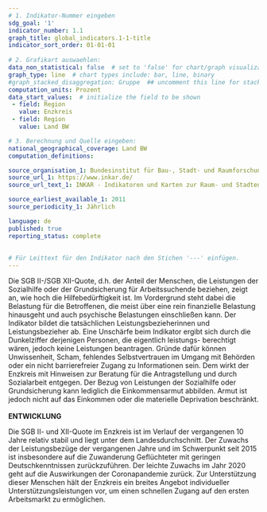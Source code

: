 ```yaml
---
# 1. Indikator-Nummer eingeben 
sdg_goal: '1'
indicator_number: 1.1
graph_title: global_indicators.1-1-title
indicator_sort_order: 01-01-01
 
# 2. Grafikart auswaehlen: 
data_non_statistical: false  # set to 'false' for chart/graph visualization 
graph_type: line  # chart types include: bar, line, binary 
#graph_stacked_disaggregation: Gruppe  ## uncomment this line for stacked bars. eplace 'Geschlecht' with the field of aggregation. 
computation_units: Prozent 
data_start_values:  # initialize the field to be shown  
 - field: Region 
   value: Enzkreis
 - field: Region 
   value: Land BW

# 3. Berechnung und Quelle eingeben: 
national_geographical_coverage: Land BW
computation_definitions: 

source_organisation_1: Bundesinstitut für Bau-, Stadt- und Raumforschung (BBSR)
source_url_1: https://www.inkar.de/
source_url_text_1: INKAR - Indikatoren und Karten zur Raum- und Stadtentwicklung

source_earliest_available_1: 2011
source_periodicity_1: Jährlich

language: de   
published: true 
reporting_status: complete
 
 
# Für Leittext für den Indikator nach den Stichen '---' einfügen. 
---
```


Die SGB II-/SGB XII-Quote, d.h. der Anteil der Menschen, die Leistungen der Sozialhilfe oder der Grundsicherung für Arbeitssuchende beziehen, zeigt an, wie hoch die Hilfebedürftigkeit ist. Im Vordergrund steht dabei die Belastung für die Betroffenen, die meist über eine rein finanzielle Belastung hinausgeht und auch psychische Belastungen einschließen kann. Der Indikator bildet die tatsächlichen Leistungsbezieherinnen und Leistungsbezieher ab. Eine Unschärfe beim Indikator ergibt sich durch die Dunkelziffer derjenigen Personen, die eigentlich leistungs- berechtigt wären, jedoch keine Leistungen beantragen. Gründe dafür können Unwissenheit, Scham, fehlendes Selbstvertrauen im Umgang mit Behörden oder ein nicht barrierefreier Zugang zu Informationen sein. Dem wirkt der Enzkreis mit Hinweisen zur Beratung für die Antragstellung und durch Sozialarbeit entgegen.  Der Bezug von Leistungen der Sozialhilfe oder Grundsicherung kann lediglich die Einkommensarmut abbilden. Armut ist jedoch nicht auf das Einkommen oder die materielle Deprivation beschränkt.  <br>
<br>
**ENTWICKLUNG** <br>

Die SGB II- und XII-Quote im Enzkreis ist im Verlauf der vergangenen 10 Jahre relativ stabil und liegt unter dem Landesdurchschnitt. Der Zuwachs der Leistungsbezüge der vergangenen Jahre und im Schwerpunkt seit 2015 ist insbesondere auf die Zuwanderung Geflüchteter mit geringen Deutschkenntnissen zurückzuführen. Der leichte Zuwachs im Jahr 2020 geht auf die Auswirkungen der Coronapandemie zurück. Zur Unterstützung dieser Menschen hält der Enzkreis ein breites Angebot individueller Unterstützungsleistungen vor, um einen schnellen Zugang auf den ersten Arbeitsmarkt zu ermöglichen.
